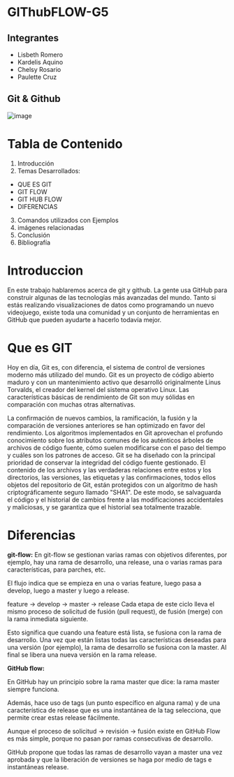 # GIThubFLOW-G5
## Integrantes
- Lisbeth Romero
- Kardelis Aquino
- Chelsy Rosario
- Paulette Cruz

## Git & Github
![image](https://user-images.githubusercontent.com/77154429/109735933-f2e15b00-7b99-11eb-9aff-42d0a1ad73d8.png)

# Tabla de Contenido
1. Introducción
2. Temas Desarrollados:
- QUE ES GIT
- GIT FLOW 
- GIT HUB FLOW
- DIFERENCIAS
3. Comandos utilizados con Ejemplos
4. imágenes relacionadas
5. Conclusión
6. Bibliografía

# Introduccion
En este trabajo hablaremos acerca de git y github. 
La gente usa GitHub para construir algunas de las tecnologías 
más avanzadas del mundo. Tanto si estás realizando visualizaciones 
de datos como programando un nuevo videojuego, existe toda una 
comunidad y un conjunto de herramientas en GitHub que pueden 
ayudarte a hacerlo todavía mejor.

# Que es GIT
Hoy en día, Git es, con diferencia, el sistema de control de 
versiones moderno más utilizado del mundo. 
Git es un proyecto de código abierto maduro y con un mantenimiento 
activo que desarrolló originalmente Linus Torvalds, el creador 
del kernel del sistema operativo Linux.
Las características básicas de rendimiento de Git son muy sólidas 
en comparación con muchas otras alternativas. 

La confirmación de nuevos cambios, la ramificación, la fusión y la comparación 
de versiones anteriores se han optimizado en favor del rendimiento. Los algoritmos 
implementados en Git aprovechan el profundo conocimiento sobre los atributos comunes 
de los auténticos árboles de archivos de código fuente, cómo suelen modificarse 
con el paso del tiempo y cuáles son los patrones de acceso.
Git se ha diseñado con la principal prioridad de conservar la integridad del código 
fuente gestionado. El contenido de los archivos y las verdaderas relaciones entre estos 
y los directorios, las versiones, las etiquetas y las confirmaciones, todos ellos objetos 
del repositorio de Git, están protegidos con un algoritmo de hash criptográficamente 
seguro llamado "SHA1". De este modo, se salvaguarda el código y el historial de cambios 
frente a las modificaciones accidentales y maliciosas, y se garantiza que el historial 
sea totalmente trazable.

# Diferencias
**git-flow:**
En git-flow se gestionan varias ramas con objetivos 
diferentes, por ejemplo, hay una rama de desarrollo, 
una release, una o varias ramas para características, 
para parches, etc.

El flujo indica que se empieza en una o varias feature,
luego pasa a develop, luego a master y luego a release.

feature -> develop -> master -> release
Cada etapa de este ciclo lleva el mismo proceso de solicitud 
de fusión (pull request), de fusión (merge) con la rama inmediata 
siguiente.

Esto significa que cuando una feature está lista, se fusiona
con la rama de desarrollo. Una vez que están listas todas las
características deseadas para una versión (por ejemplo), la rama
de desarrollo se fusiona con la master. Al final se libera una 
nueva versión en la rama release.

**GitHub flow:**

En GitHub hay un principio sobre la rama master que dice: 
la rama master siempre funciona.

Además, hace uso de tags (un punto específico en alguna rama) 
y de una característica de release que es una instantánea de la
tag selecciona, que permite crear estas release fácilmente.

Aunque el proceso de solicitud -> revisión -> fusión existe en GitHub
Flow es más simple, porque no pasan por ramas consecutivas de desarrollo.

GitHub propone que todas las ramas de desarrollo vayan a master una 
vez aprobada y que la liberación de versiones se haga por medio de 
tags e instantáneas release.



